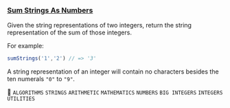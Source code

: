 ### [Sum Strings As Numbers](https://www.codewars.com/kata/5324945e2ece5e1f32000370/javascript)  


Given the string representations of two integers, return the string representation of the sum of those integers.

For example:  

```js
sumStrings('1','2') // => '3'
```
A string representation of an integer will contain no characters besides the ten numerals `"0"` to `"9"`.

:paperclip: `ALGORITHMS` `STRINGS` `ARITHMETIC` `MATHEMATICS` `NUMBERS` `BIG INTEGERS` `INTEGERS` `UTILITIES`